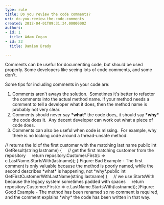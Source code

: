 ```yaml
---
type: rule
title: Do you review the code comments?
uri: do-you-review-the-code-comments
created: 2012-04-01T09:31:34.0000000Z
authors:
- id: 1
  title: Adam Cogan
- id: 23
  title: Damian Brady

---
```


 
Comments can be useful for documenting code, but should be used properly. Some developers like seeing lots of code comments, and some don't.
 
Some tips for including comments in your code are:

1. Comments aren't aways the solution.  Sometimes it's better to refactor the comments into the actual method name. If your method needs a comment to tell a developer what it does, then the method name is probably not very clear.
2. Comments should never say **\*what\*** the code does, it should say **\*why\*** the code does it.  Any decent developer can work out what a piece of code does.
3. Comments can also be useful when code is missing.  For example, why there is no locking code around a thread-unsafe method.


// returns the Id of the first customer with the matching last name
public int GetResult(string lastname)
{
    // get the first matching customer from the repository
    return repository.Customer.First(c =&gt; c.LastName.StartsWith(lastname));
} Figure: Bad Example - The first comment is only valuable because the method is poorly named, while the second describes \*what\* is happening, not \*why\*.public int GetFirstCustomerWithLastName(string lastname)
{
    // we use StartsWith because the legacy system sometimes padded with spaces
    return repository.Customer.First(c =&gt; c.LastName.StartsWith(lastname));
}Figure: Good Example - The method has been renamed so no comment is required, and the comment explains \*why\* the code has been written in that way.

